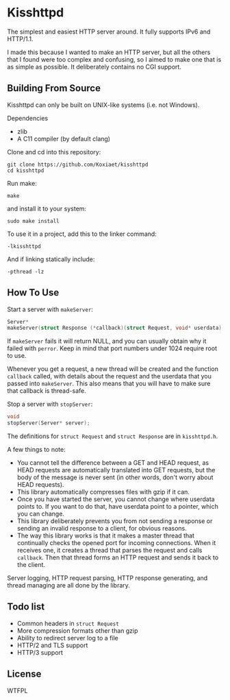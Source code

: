 # Kisshttpd

The simplest and easiest HTTP server around. It fully supports IPv6 and HTTP/1.1.

I made this because I wanted to make an HTTP server, but all the others that I found were too complex and confusing, so I aimed to make one that is as simple as possible. It deliberately contains no CGI support.

## Building From Source

Kisshttpd can only be built on UNIX-like systems (i.e. not Windows).

Dependencies

- zlib
- A C11 compiler (by default clang)

Clone and cd into this repository:

	git clone https://github.com/Koxiaet/kisshttpd
	cd kisshttpd

Run make:

	make

and install it to your system:

	sudo make install

To use it in a project, add this to the linker command:

	-lkisshttpd

And if linking statically include:

	-pthread -lz

## How To Use

Start a server with `makeServer`:

```C
Server*
makeServer(struct Response (*callback)(struct Request, void* userdata), void* userdata, uint16_t port);
```

If `makeServer` fails it will return NULL, and you can usually obtain why it failed with `perror`. Keep in mind that port numbers under 1024 require root to use.

Whenever you get a request, a new thread will be created and the function `callback` called, with details about the request and the userdata that you passed into `makeServer`. This also means that you will have to make sure that callback is thread-safe.

Stop a server with `stopServer`:

```C
void
stopServer(Server* server);
```

The definitions for `struct Request` and `struct Response` are in `kisshttpd.h`.

A few things to note:

- You cannot tell the difference between a GET and HEAD request, as HEAD requests are automatically translated into GET requests, but the body of the message is never sent (in other words, don't worry about HEAD requests).
- This library automatically compresses files with gzip if it can.
- Once you have started the server, you cannot change where userdata points to. If you want to do that, have userdata point to a pointer, which you can change.
- This library deliberately prevents you from not sending a response or sending an invalid response to a client, for obvious reasons.
- The way this library works is that it makes a master thread that continually checks the opened port for incoming connections. When it receives one, it creates a thread that parses the request and calls `callback`. Then that thread forms an HTTP request and sends it back to the client.

Server logging, HTTP request parsing, HTTP response generating, and thread managing are all done by the library.

## Todo list

- Common headers in `struct Request`
- More compression formats other than gzip
- Ability to redirect server log to a file
- HTTP/2 and TLS support
- HTTP/3 support

## License

WTFPL
